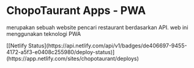<h1>ChopoTaurant Apps - PWA</h1>
<p>merupakan sebuah website pencari restaurant berdasarkan API. web ini menggunakan teknologi PWA</p>
[[Netlify Status](https://api.netlify.com/api/v1/badges/de406697-9455-4172-a5f3-e0408c255980/deploy-status)](https://app.netlify.com/sites/chopotaurant/deploys)

